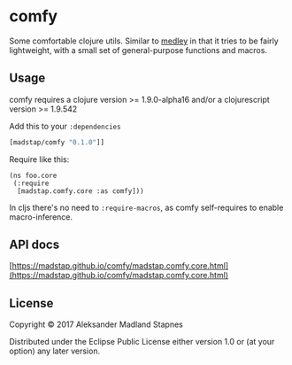 # comfy

Some comfortable clojure utils. Similar to [medley](https://github.com/weavejester/medley)
in that it tries to be fairly lightweight,
with a small set of general-purpose functions and macros.

## Usage

comfy requires a clojure version >= 1.9.0-alpha16
and/or a clojurescript version >= 1.9.542

Add this to your `:dependencies`

```clojure
[madstap/comfy "0.1.0"]]
```

Require like this:

```
(ns foo.core
 (:require
  [madstap.comfy.core :as comfy]))
```

In cljs there's no need to `:require-macros`,
as comfy self-requires to enable macro-inference.

## API docs

[https://madstap.github.io/comfy/madstap.comfy.core.html](https://madstap.github.io/comfy/madstap.comfy.core.html)

## License

Copyright © 2017 Aleksander Madland Stapnes

Distributed under the Eclipse Public License either version 1.0 or (at
your option) any later version.
